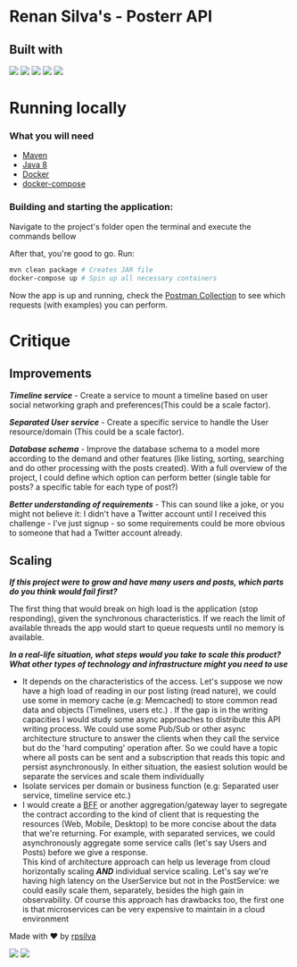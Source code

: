 # Renan Silva's - Posterr API
## Built with

<a href="https://spring.io/" target="_blank"><img src="https://img.shields.io/badge/spring-%236DB33F.svg?style=for-the-badge&logo=spring&logoColor=white" target="_blank" ></a>
<a href="https://www.oracle.com/java/technologies/downloads" target="_blank"><img src="https://img.shields.io/badge/java-%23ED8B00.svg?style=for-the-badge&logo=java&logoColor=white" target="_blank" ></a>
<a href="https://github.com/docker" target="_blank"><img src="https://img.shields.io/badge/docker-%230db7ed.svg?style=for-the-badge&logo=docker&logoColor=white" target="_blank" ></a>
<a href="https://maven.apache.org/" target="_blank"><img src="https://img.shields.io/badge/Apache%20Maven-C71A36?style=for-the-badge&logo=Apache%20Maven&logoColor=white" target="_blank" ></a>
<a href="https://www.postgresql.org/" target="_blank"><img src="https://img.shields.io/badge/postgres-%23316192.svg?style=for-the-badge&logo=postgresql&logoColor=white" target="_blank" ></a>

# Running locally
### What you will need

* [Maven](https://maven.apache.org/)
* [Java 8](https://www.oracle.com/java/technologies/downloads/) 
* [Docker](https://github.com/docker)
* [docker-compose](https://github.com/docker/compose)

### Building and starting the application:
Navigate to the project's folder open the terminal and execute the commands bellow

After that, you're good to go. Run:
```sh
mvn clean package # Creates JAR file 
docker-compose up # Spin up all necessary containers
```
Now the app is up and running, check the [Postman Collection](./docs/postman/Postter%20-%20Collection.json) to see which requests (with examples) you can perform.
# Critique
## Improvements
***Timeline service*** - Create a service to mount a timeline based on user social networking graph and preferences(This could be a scale factor). <br/>

***Separated User service*** - Create a specific service to handle the User resource/domain (This could be a scale factor). <br/>

***Database schema*** - Improve the database schema to a model more according to the demand and other features (like listing, sorting, searching and do other processing with the posts created). With a full overview of the project, I could define which option can perform better (single table for posts? a specific table for each type of post?)

***Better understanding of requirements*** - This can sound like a joke, or you might not believe it: I didn't have a Twitter account until I received this challenge - I've just signup - so some requirements could be more obvious to someone that had a Twitter account already.


## Scaling
***If this project were to grow and have many users and posts, which parts do you think would fail first?***

The first thing that would break on high load is the application (stop responding), given the synchronous characteristics. If we reach the limit of available threads the app would start to queue requests until no memory is available. 

***In a real-life situation, what steps would you take to scale this product? What other types of technology and infrastructure might you need to use***

- It depends on the characteristics of the access. Let's suppose we now have a high load of reading in our post listing (read nature), we could use some in memory cache (e.g: Memcached) to store common read data and objects (Timelines, users etc.) .
If the gap is in the writing capacities I would study some async approaches to distribute this API writing process. We could use some Pub/Sub or other async architecture structure to answer the clients when they call the service but do the 'hard computing' operation after. So we could have a topic where all posts can be sent and a subscription that reads this topic and persist asynchronously.
In either situation, the easiest solution would be separate the services and scale them individually
- Isolate services per domain or business function (e.g: Separated user service, timeline service etc.)
- I would create a [BFF](https://medium.com/mobilepeople/backend-for-frontend-pattern-why-you-need-to-know-it-46f94ce420b0) or another aggregation/gateway layer to segregate the contract according to the kind of client that is requesting the resources (Web, Mobile, Desktop) to be more concise about the data that we're returning. For example, with separated services, we could asynchronously aggregate some service calls (let's say Users and Posts) before we give a response.<br/> This kind of architecture approach can help us leverage from cloud horizontally scaling ***AND*** individual service scaling. Let's say we're having high latency on the UserService but not in the PostService: we could easily scale them, separately, besides the high gain in observability.
  Of course this approach has drawbacks too, the first one is that microservices can be very expensive to maintain in a cloud environment  

Made with ❤ by [rpsilva](https://www.linkedin.com/in/renan-silva-06018a104/?locale=en_US)
<div>  
  <a href = "mailto:rpedrodasilva10@gmail.com"><img src="https://img.shields.io/badge/-Gmail-%23333?style=for-the-badge&logo=gmail&logoColor=white" target="_blank"></a>
  <a href="https://www.linkedin.com/in/renan-silva-06018a104/?locale=en_US" target="_blank"><img src="https://img.shields.io/badge/-LinkedIn-%230077B5?style=for-the-badge&logo=linkedin&logoColor=white" target="_blank"></a>  
</div>
